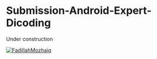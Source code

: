 # Submission-Android-Expert-Dicoding
Under construction

[![FadillahMozhaiq](https://circleci.com/gh/FadillahMozhaiq/Submission-Android-Expert-Dicoding.svg?style=svg)](https://app.circleci.com/pipelines/github/FadillahMozhaiq/Submission-Android-Expert-Dicoding)
